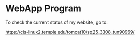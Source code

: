 # WebApp Program

To check the current status of my website, go to:

https://cis-linux2.temple.edu/tomcat10/sp25_3308_tun90969/
